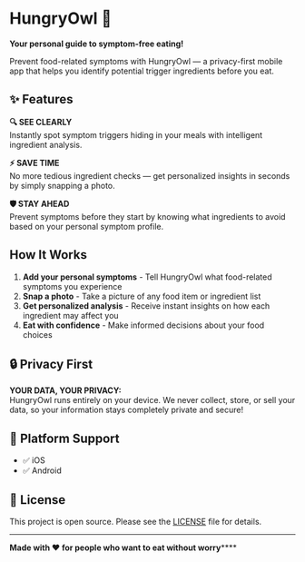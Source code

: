 # HungryOwl 🦉

**Your personal guide to symptom-free eating!**

Prevent food-related symptoms with HungryOwl — a privacy-first mobile app that helps you identify potential trigger ingredients before you eat.

## ✨ Features

**🔍 SEE CLEARLY**  
Instantly spot symptom triggers hiding in your meals with intelligent ingredient analysis.

**⚡ SAVE TIME**  
No more tedious ingredient checks — get personalized insights in seconds by simply snapping a photo.

**🛡️ STAY AHEAD**  
Prevent symptoms before they start by knowing what ingredients to avoid based on your personal symptom profile.

## How It Works

1. **Add your personal symptoms** - Tell HungryOwl what food-related symptoms you experience
2. **Snap a photo** - Take a picture of any food item or ingredient list
3. **Get personalized analysis** - Receive instant insights on how each ingredient may affect you
4. **Eat with confidence** - Make informed decisions about your food choices

## 🔒 Privacy First

**YOUR DATA, YOUR PRIVACY:**  
HungryOwl runs entirely on your device. We never collect, store, or sell your data, so your information stays completely private and secure!

## 📱 Platform Support

- ✅ iOS
- ✅ Android

## 📄 License

This project is open source. Please see the [LICENSE](LICENSE) file for details.

---

**Made with ❤️ for people who want to eat without worry******
